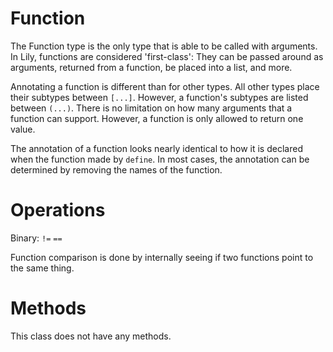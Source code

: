 Function
========

The Function type is the only type that is able to be called with arguments. In Lily, functions are considered 'first-class': They can be passed around as arguments, returned from a function, be placed into a list, and more.

Annotating a function is different than for other types. All other types place their subtypes between `[...]`. However, a function's subtypes are listed between `(...)`. There is no limitation on how many arguments that a function can support. However, a function is only allowed to return one value.

The annotation of a function looks nearly identical to how it is declared when the function made by `define`. In most cases, the annotation can be determined by removing the names of the function.

# Operations

Binary: `!=` `==`

Function comparison is done by internally seeing if two functions point to the same thing.

# Methods

This class does not have any methods.

